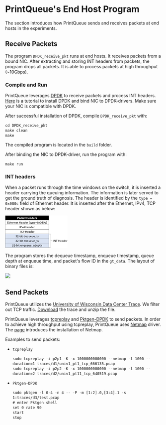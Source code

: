 # PrintQueue's End Host Program

The section introduces how PrintQueue sends and receives packets at end hosts in the experiments.

## Receive Packets
The program `DPDK_receive_pkt` runs at end hosts. 
It receives packets from a bound NIC. 
After extracting and storing INT headers from packets, the program drops all packets.
It is able to process packets at high throughput (~10Gbps).

### Compile and Run
PrintQueue leverages [DPDK](https://www.dpdk.org/) to receive packets and process INT headers.
[Here](https://www.yiranlei.com/DPDK_Installation_Tutorial) is a tutorial to install DPDK and bind NIC to DPDK-drivers.
Make sure your NIC is compatible with DPDK. 

After successful installation of DPDK, compile `DPDK_receive_pkt` with:
```shell script
cd DPDK_receive_pkt
make clean
make
```
The compiled program is located in the `build` folder.

After binding the NIC to DPDK-driver, run the program with:
```shell script
make run
```
 
### INT headers
When a packet runs through the time windows on the switch, it is inserted a header carrying the queuing information.
The information is later served to get the ground truth of diagnosis.
The header is identified by the `type = 0x080c` field of Ethernet header.
It is inserted after the Ethernet, IPv4, TCP header shown as below:

<img src="../doc/INT_headers.png" width="200">

The program stores the dequeue timestamp, enqueue timestamp, queue depth at enqueue time, and packet's flow ID in the `gt_data`.
The layout of binary files is:

<img src="../doc/INT_binary_layout.png.png" width="650">


## Send Packets
PrintQueue utilizes the [University of Wisconsin Data Center Trace](https://www.microsoft.com/en-us/research/publication/network-traffic-characteristics-of-data-centers-in-the-wild/).
We filter out TCP traffic. [Download](https://drive.google.com/file/d/1LDEJwkDRKlzeJ75TCMg080EeocYAj3hY/view?usp=sharing) the trace and unzip the file.

PrintQueue leverages [tcpreplay](https://tcpreplay.appneta.com/) and [Pktgen-DPDK](https://pktgen-dpdk.readthedocs.io/en/latest/) to send packets.
In order to achieve high throughput using tcpreplay, PrintQueue uses [Netmap](http://info.iet.unipi.it/~luigi/netmap/) driver.
The [page](https://github.com/luigirizzo/netmap) introduces the installation of Netmap.

Examples to send packets:
* `tcpreplay`
  ```shell script
  sudo tcpreplay -i p2p1 -K -x 1000000000000 --netmap -l 1000 --duration=1 traces/d1/univ1_pt1_tcp_666135.pcap
  sudo tcpreplay -i p2p2 -K -x 1000000000000 --netmap -l 1000 --duration=2 traces/d2/univ1_pt11_tcp_640519.pcap
  ```
* `Pktgen-DPDK`
  ```shell script
  sudo pktgen -l 0-4 -n 4 -- -P -m [1:2].0,[3:4].1 -s 1:traces/d3/test.pcap
  # enter Pktgen shell
  set 0 rate 90
  start
  stop
  ```